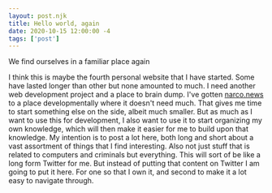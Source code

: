 ```yaml
---
layout: post.njk
title: Hello world, again
date: 2020-10-15 12:00:00 -4
tags: ['post']
---
```

<!-- Excerpt Start -->
We find ourselves in a familiar place again
<!-- Excerpt End -->
I think this is maybe the fourth personal website that I have started. Some have lasted longer than other but none amounted to much. I need another web development project and a place to brain dump. I've gotten [narco.news](https://narco.news) to a place developmentally where it doesn't need much. That gives me time to start something else on the side, albeit much smaller. But as much as I want to use this for development, I also want to use it to start organizing my own knowledge, which will then make it easier for me to build upon that knowledge. My intention is to post a lot here, both long and short about a vast assortment of things that I find interesting. Also not just stuff that is related to computers and criminals but everything. This will sort of be like a long form Twitter for me. But instead of putting that content on Twitter I am going to put it here. For one so that I own it, and second to make it a lot easy to navigate through.
